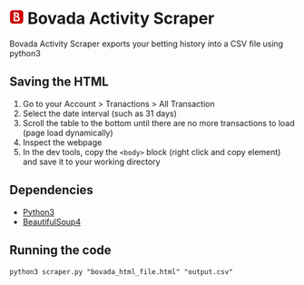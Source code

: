 
<img src="logo.webp" alt="Bovada Logo" width="25" height="25"> Bovada Activity Scraper 
==========================

Bovada Activity Scraper exports your betting history into a CSV file using python3

## Saving the HTML
1. Go to your Account > Tranactions > All Transaction
2. Select the date interval (such as 31 days)
3. Scroll the table to the bottom until there are no more transactions to load (page load dynamically)
4. Inspect the webpage
5. In the dev tools, copy the `<body>` block (right click and copy element) and save it to your working directory


## Dependencies
- [Python3](https://www.python.org/downloads/)
- [BeautifulSoup4](https://www.crummy.com/software/BeautifulSoup/bs4/doc/)


## Running the code
```
python3 scraper.py "bovada_html_file.html" "output.csv"
```
